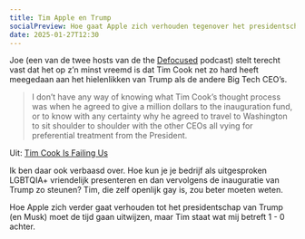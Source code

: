 ```yaml
---
title: Tim Apple en Trump
socialPreview: Hoe gaat Apple zich verhouden tegenover het presidentschap van Trump en Musk?
date: 2025-01-27T12:30
---
```


Joe (een van de twee hosts van de the [Defocused](http://defocused.co/) podcast) stelt terecht vast dat het op z’n minst vreemd is dat Tim Cook net zo hard heeft meegedaan aan het hielenlikken van Trump als de andere Big Tech CEO’s.

> I don’t have any way of knowing what Tim Cook’s thought process was when he agreed to give a million dollars to the inauguration fund, or to know with any certainty why he agreed to travel to Washington to sit shoulder to shoulder with the other CEOs all vying for preferential treatment from the President.

Uit: [Tim Cook Is Failing Us](https://joe-steel.com/2025-01-25-Tim-Cook-Is-Failing-Us.html)

Ik ben daar ook verbaasd over. Hoe kun je je bedrijf als uitgesproken LGBTQIA+ vriendelijk presenteren en dan vervolgens de inauguratie van Trump zo steunen? Tim, die zelf openlijk gay is, zou beter moeten weten.

Hoe Apple zich verder gaat verhouden tot het presidentschap van Trump (en Musk) moet de tijd gaan uitwijzen, maar Tim staat wat mij betreft 1 - 0 achter.
